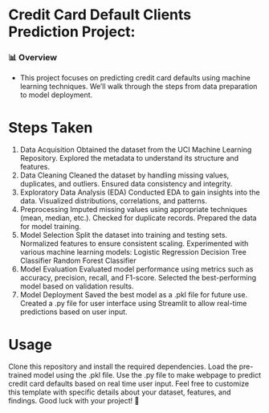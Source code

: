 # Credit Card Default Clients Prediction Project:

### 📊 Overview
- This project focuses on predicting credit card defaults using machine learning techniques. We’ll walk through the steps from data preparation to model deployment.

# Steps Taken
1. Data Acquisition
    Obtained the dataset from the UCI Machine Learning Repository.
    Explored the metadata to understand its structure and features.
2. Data Cleaning
    Cleaned the dataset by handling missing values, duplicates, and outliers.
    Ensured data consistency and integrity.
3. Exploratory Data Analysis (EDA)
    Conducted EDA to gain insights into the data.
    Visualized distributions, correlations, and patterns.
4. Preprocessing
    Imputed missing values using appropriate techniques (mean, median, etc.).
    Checked for duplicate records.
    Prepared the data for model training.
5. Model Selection
    Split the dataset into training and testing sets.
    Normalized features to ensure consistent scaling.
    Experimented with various machine learning models:
        Logistic Regression
        Decision Tree Classifier
        Random Forest Classifier
6. Model Evaluation
    Evaluated model performance using metrics such as accuracy, precision, recall, and F1-score.
    Selected the best-performing model based on validation results.
7. Model Deployment
    Saved the best model as a .pkl file for future use.
    Created a .py file for user interface using Streamlit to allow real-time predictions based on user input.

# Usage

Clone this repository and install the required dependencies.
Load the pre-trained model using the .pkl file.
Use the .py file to make webpage to predict credit card defaults based on real time user input.
Feel free to customize this template with specific details about your dataset, features, and findings. Good luck with your project! 🚀